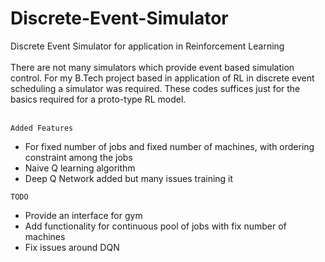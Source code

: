# Discrete-Event-Simulator
Discrete Event Simulator for application in Reinforcement Learning
<br/>
<br/>
There are not many simulators which provide event based simulation control. For my B.Tech project based in application of RL in discrete event scheduling a simulator was required. These codes suffices just for the basics required for a proto-type RL model.
<br/>
<br/>

`Added Features`
- For fixed number of jobs and fixed number of machines, with ordering constraint among the jobs
- Naive Q learning algorithm 
- Deep Q Network added but many issues training it

`TODO`
- Provide an interface for gym
- Add functionality for continuous pool of jobs with fix number of machines
- Fix issues around DQN 
